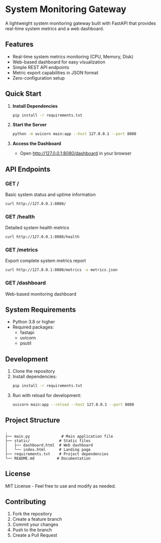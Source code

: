 # System Monitoring Gateway

A lightweight system monitoring gateway built with FastAPI that provides real-time system metrics and a web dashboard.

## Features

- Real-time system metrics monitoring (CPU, Memory, Disk)
- Web-based dashboard for easy visualization
- Simple REST API endpoints
- Metric export capabilities in JSON format
- Zero-configuration setup

## Quick Start

1. **Install Dependencies**
   ```bash
   pip install -r requirements.txt
   ```

2. **Start the Server**
   ```bash
   python -m uvicorn main:app --host 127.0.0.1 --port 8080
   ```

3. **Access the Dashboard**
   - Open http://127.0.0.1:8080/dashboard in your browser

## API Endpoints

### GET /
Basic system status and uptime information
```bash
curl http://127.0.0.1:8080/
```

### GET /health
Detailed system health metrics
```bash
curl http://127.0.0.1:8080/health
```

### GET /metrics
Export complete system metrics report
```bash
curl http://127.0.0.1:8080/metrics -o metrics.json
```

### GET /dashboard
Web-based monitoring dashboard

## System Requirements

- Python 3.8 or higher
- Required packages:
  - fastapi
  - uvicorn
  - psutil

## Development

1. Clone the repository
2. Install dependencies:
   ```bash
   pip install -r requirements.txt
   ```
3. Run with reload for development:
   ```bash
   uvicorn main:app --reload --host 127.0.0.1 --port 8080
   ```

## Project Structure

```
.
├── main.py              # Main application file
├── static/             # Static files
│   ├── dashboard.html  # Web dashboard
│   └── index.html      # Landing page
├── requirements.txt    # Project dependencies
└── README.md          # Documentation
```

## License

MIT License - Feel free to use and modify as needed.

## Contributing

1. Fork the repository
2. Create a feature branch
3. Commit your changes
4. Push to the branch
5. Create a Pull Request
